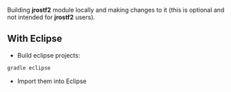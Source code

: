 Building **jrostf2** module locally and making changes to it (this is optional and not intended for **jrostf2** users).

## With Eclipse

- Build eclipse projects:

``` bash
gradle eclipse
```

- Import them into Eclipse
